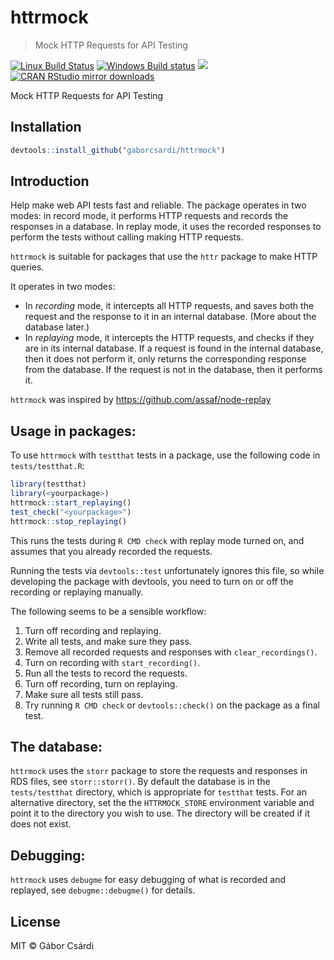 


# httrmock

> Mock HTTP Requests for API Testing

[![Linux Build Status](https://travis-ci.org/gaborcsardi/httrmock.svg?branch=master)](https://travis-ci.org/gaborcsardi/httrmock)
[![Windows Build status](https://ci.appveyor.com/api/projects/status/github/gaborcsardi/httrmock?svg=true)](https://ci.appveyor.com/project/gaborcsardi/httrmock)
[![](http://www.r-pkg.org/badges/version/httrmock)](http://www.r-pkg.org/pkg/httrmock)
[![CRAN RStudio mirror downloads](http://cranlogs.r-pkg.org/badges/httrmock)](http://www.r-pkg.org/pkg/httrmock)


Mock HTTP Requests for API Testing

## Installation


```r
devtools::install_github("gaborcsardi/httrmock")
```

## Introduction

Help make web API tests fast and reliable. The package operates
in two modes: in record mode, it performs HTTP requests and records
the responses in a database. In replay mode, it uses the recorded
responses to perform the tests without calling making HTTP requests.

`httrmock` is suitable for packages that use the `httr` package to
make HTTP queries.

It operates in two modes:
* In _recording_ mode, it intercepts all HTTP requests, and saves
  both the request and the response to it in an internal database.
  (More about the database later.)
* In _replaying_ mode, it intercepts the HTTP requests, and checks if
  they are in its internal database. If a request is found in the
  internal database, then it does not perform it, only returns the
  corresponding response from the database. If the request is not in the
  database, then it performs it.

`httrmock` was inspired by https://github.com/assaf/node-replay

## Usage in packages:

To use `httrmock` with `testthat` tests in a package, use the
following code in `tests/testthat.R`:

```r
library(testthat)
library(<yourpackage>)
httrmock::start_replaying()
test_check("<yourpackage>")
httrmock::stop_replaying()
```

This runs the tests during `R CMD check` with replay mode turned on,
and assumes that you already recorded the requests.

Running the tests via `devtools::test` unfortunately ignores this
file, so while developing the package with devtools, you need to
turn on or off the recording or replaying manually.

The following seems to be a sensible workflow:
1. Turn off recording and replaying.
2. Write all tests, and make sure they pass.
3. Remove all recorded requests and responses with `clear_recordings()`.
4. Turn on recording with `start_recording()`.
5. Run all the tests to record the requests.
6. Turn off recording, turn on replaying.
7. Make sure all tests still pass.
8. Try running `R CMD check` or `devtools::check()` on the package
   as a final test.

## The database:

`httrmock` uses the `storr` package to store the requests and responses
in RDS files, see `storr::storr()`. By default the database is in the
`tests/testthat` directory, which is appropriate for `testthat` tests.
For an alternative directory, set the the `HTTRMOCK_STORE` environment
variable and point it to the directory you wish to use. The directory
will be created if it does not exist.

## Debugging:

`httrmock` uses `debugme` for easy debugging of what is recorded and
replayed, see `debugme::debugme()` for details.

## License

MIT © Gábor Csárdi
